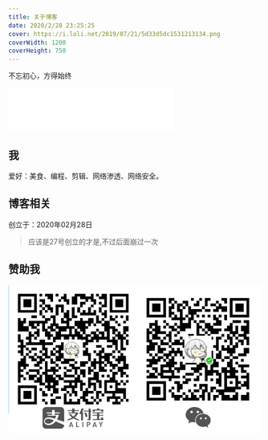 ```yaml
---
title: 关于博客
date: 2020/2/28 23:25:25
cover: https://i.loli.net/2019/07/21/5d33d5dc1531213134.png
coverWidth: 1200
coverHeight: 750
---
```

不忘初心，方得始终
<!--more-->

<iframe frameborder="no" border="0" marginwidth="0" marginheight="0" width=330 height=86 src="//music.163.com/outchain/player?type=2&id=1645079&auto=1&height=66"></iframe>

## 我
爱好：美食、编程、剪辑、网络渗透、网络安全。

## 博客相关
创立于：2020年02月28日
> 应该是27号创立的才是,不过后面崩过一次

## 赞助我

![赞助我](/image/zz.jpg)
